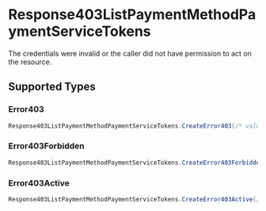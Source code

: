 # Response403ListPaymentMethodPaymentServiceTokens

The credentials were invalid or the caller did not have permission to act on the resource.


## Supported Types

### Error403

```csharp
Response403ListPaymentMethodPaymentServiceTokens.CreateError403(/* values here */);
```

### Error403Forbidden

```csharp
Response403ListPaymentMethodPaymentServiceTokens.CreateError403Forbidden(/* values here */);
```

### Error403Active

```csharp
Response403ListPaymentMethodPaymentServiceTokens.CreateError403Active(/* values here */);
```
